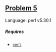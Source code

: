 ## [Problem 5](https://projecteuler.net/problem=5)

Language: perl v5.30.1

##### Requires

- [`perl`](https://www.perl.org/)
